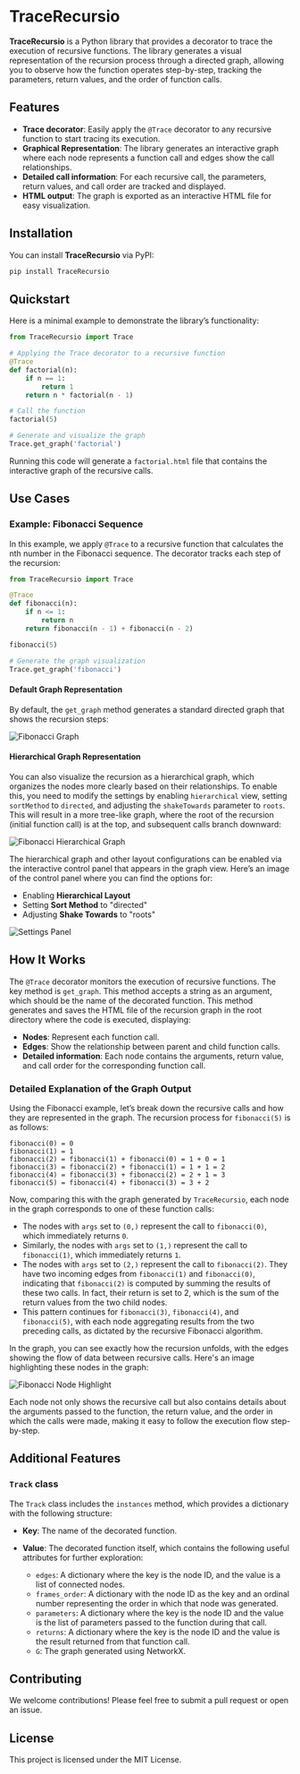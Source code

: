 
# TraceRecursio

**TraceRecursio** is a Python library that provides a decorator to trace the execution of recursive functions. The library generates a visual representation of the recursion process through a directed graph, allowing you to observe how the function operates step-by-step, tracking the parameters, return values, and the order of function calls.

## Features
- **Trace decorator**: Easily apply the `@Trace` decorator to any recursive function to start tracing its execution.
- **Graphical Representation**: The library generates an interactive graph where each node represents a function call and edges show the call relationships.
- **Detailed call information**: For each recursive call, the parameters, return values, and call order are tracked and displayed.
- **HTML output**: The graph is exported as an interactive HTML file for easy visualization.

## Installation

You can install **TraceRecursio** via PyPI:

```bash
pip install TraceRecursio
```

## Quickstart

Here is a minimal example to demonstrate the library’s functionality:

```python
from TraceRecursio import Trace

# Applying the Trace decorator to a recursive function
@Trace
def factorial(n):
    if n == 1:
        return 1
    return n * factorial(n - 1)

# Call the function
factorial(5)

# Generate and visualize the graph
Trace.get_graph('factorial')
```

Running this code will generate a `factorial.html` file that contains the interactive graph of the recursive calls.

## Use Cases 

### Example: Fibonacci Sequence

In this example, we apply `@Trace` to a recursive function that calculates the nth number in the Fibonacci sequence. The decorator tracks each step of the recursion:

```python
from TraceRecursio import Trace

@Trace
def fibonacci(n):
    if n <= 1:
        return n
    return fibonacci(n - 1) + fibonacci(n - 2)

fibonacci(5)

# Generate the graph visualization
Trace.get_graph('fibonacci')
```

#### Default Graph Representation

By default, the `get_graph` method generates a standard directed graph that shows the recursion steps:

![Fibonacci Graph](./assets/images/fibonacci_5.png)

#### Hierarchical Graph Representation

You can also visualize the recursion as a hierarchical graph, which organizes the nodes more clearly based on their relationships. To enable this, you need to modify the settings by enabling `hierarchical` view, setting `sortMethod` to `directed`, and adjusting the `shakeTowards` parameter to `roots`.
This will result in a more tree-like graph, where the root of the recursion (initial function call) is at the top, and subsequent calls branch downward:

![Fibonacci Hierarchical Graph](./assets/images/fibonacci_5_tree.png)

The hierarchical graph and other layout configurations can be enabled via the interactive control panel that appears in the graph view. Here’s an image of the control panel where you can find the options for:
- Enabling **Hierarchical Layout**
- Setting **Sort Method** to "directed"
- Adjusting **Shake Towards** to "roots"

![Settings Panel](./assets/images/view_setting.png)


## How It Works

The `@Trace` decorator monitors the execution of recursive functions. The key method is `get_graph`. This method accepts a string as an argument, which should be the name of the decorated function. This method generates and saves the HTML file of the recursion graph in the root directory where the code is executed, displaying:
- **Nodes**: Represent each function call.
- **Edges**: Show the relationship between parent and child function calls.
- **Detailed information**: Each node contains the arguments, return value, and call order for the corresponding function call.


### Detailed Explanation of the Graph Output

Using the Fibonacci example, let’s break down the recursive calls and how they are represented in the graph. The recursion process for `fibonacci(5)` is as follows:

```
fibonacci(0) = 0
fibonacci(1) = 1
fibonacci(2) = fibonacci(1) + fibonacci(0) = 1 + 0 = 1
fibonacci(3) = fibonacci(2) + fibonacci(1) = 1 + 1 = 2
fibonacci(4) = fibonacci(3) + fibonacci(2) = 2 + 1 = 3
fibonacci(5) = fibonacci(4) + fibonacci(3) = 3 + 2
```

Now, comparing this with the graph generated by `TraceRecursio`, each node in the graph corresponds to one of these function calls:
- The nodes with `args` set to `(0,)` represent the call to `fibonacci(0)`, which immediately returns `0`.
- Similarly, the nodes with `args` set to `(1,)` represent the call to `fibonacci(1)`, which immediately returns `1`.
- The nodes with `args` set to `(2,)` represent the call to `fibonacci(2)`. They have two incoming edges from `fibonacci(1)` and `fibonacci(0)`, indicating that `fibonacci(2)` is computed by summing the results of these two calls. In fact, their return is set to 2, which is the sum of the return values from the two child nodes.
- This pattern continues for `fibonacci(3)`, `fibonacci(4)`, and `fibonacci(5)`, with each node aggregating results from the two preceding calls, as dictated by the recursive Fibonacci algorithm.

In the graph, you can see exactly how the recursion unfolds, with the edges showing the flow of data between recursive calls. Here's an image highlighting these nodes in the graph:

![Fibonacci Node Highlight](./assets/images/fibo_5_highlight.png)

Each node not only shows the recursive call but also contains details about the arguments passed to the function, the return value, and the order in which the calls were made, making it easy to follow the execution flow step-by-step.


## Additional Features

### `Track` class
The `Track` class includes the `instances` method, which provides a dictionary with the following structure:
- **Key**: The name of the decorated function.
- **Value**: The decorated function itself, which contains the following useful attributes for further exploration:
  
  - `edges`: A dictionary where the key is the node ID, and the value is a list of connected nodes.
  - `frames_order`: A dictionary with the node ID as the key and an ordinal number representing the order in which that node was generated.
  - `parameters`: A dictionary where the key is the node ID and the value is the list of parameters passed to the function during that call.
  - `returns`: A dictionary where the key is the node ID and the value is the result returned from that function call.
  - `G`: The graph generated using NetworkX.

## Contributing

We welcome contributions! Please feel free to submit a pull request or open an issue.

## License

This project is licensed under the MIT License.
